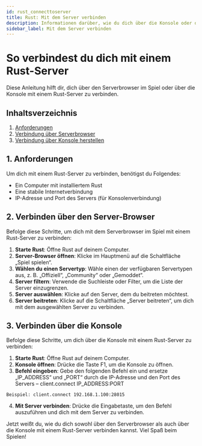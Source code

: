```yaml
---
id: rust_connecttoserver
title: Rust: Mit dem Server verbinden
description: Informationen darüber, wie du dich über die Konsole oder den Serverbrowser mit deinem ZAP-Hosting Rust Server verbindest - ZAP-Hosting.com-Dokumentation
sidebar_label: Mit dem Server verbinden
---
```

# So verbindest du dich mit einem Rust-Server

Diese Anleitung hilft dir, dich über den Serverbrowser im Spiel oder über die Konsole mit einem Rust-Server zu verbinden.

## Inhaltsverzeichnis

1. [Anforderungen](#Anforderungen)
2. [Verbindung über Serverbrowser](#connecting-via-server-browser)
3. [Verbindung über Konsole herstellen](#connecting-via-console)

<a name="Anforderungen"></a>
## 1. Anforderungen

Um dich mit einem Rust-Server zu verbinden, benötigst du Folgendes:

- Ein Computer mit installiertem Rust
- Eine stabile Internetverbindung
- IP-Adresse und Port des Servers (für Konsolenverbindung)

<a name="Verbindung-über-Server-Browser"></a>
## 2. Verbinden über den Server-Browser

Befolge diese Schritte, um dich mit dem Serverbrowser im Spiel mit einem Rust-Server zu verbinden:

1. **Starte Rust**: Öffne Rust auf deinem Computer.
2. **Server-Browser öffnen**: Klicke im Hauptmenü auf die Schaltfläche „Spiel spielen“.
3. **Wählen du einen Servertyp**: Wähle einen der verfügbaren Servertypen aus, z. B. „Offiziell“, „Community“ oder „Gemoddet“.
4. **Server filtern**: Verwende die Suchleiste oder Filter, um die Liste der Server einzugrenzen.
5. **Server auswählen**: Klicke auf den Server, dem du beitreten möchtest.
6. **Server beitreten**: Klicke auf die Schaltfläche „Server beitreten“, um dich mit dem ausgewählten Server zu verbinden.

<a name="connecting-via-console"></a>
## 3. Verbinden über die Konsole

Befolge diese Schritte, um dich über die Konsole mit einem Rust-Server zu verbinden:

1. **Starte Rust**: Öffne Rust auf deinem Computer.
2. **Konsole öffnen**: Drücke die Taste F1, um die Konsole zu öffnen.
3. **Befehl eingeben**: Gebe den folgenden Befehl ein und ersetze „IP_ADDRESS“ und „PORT“ durch die IP-Adresse und den Port des Servers – client.connect IP_ADDRESS:PORT

```Beispiel: client.connect 192.168.1.100:28015```


4. **Mit Server verbinden**: Drücke die Eingabetaste, um den Befehl auszuführen und dich mit dem Server zu verbinden.

Jetzt weißt du, wie du dich sowohl über den Serverbrowser als auch über die Konsole mit einem Rust-Server verbinden kannst. Viel Spaß beim Spielen!
